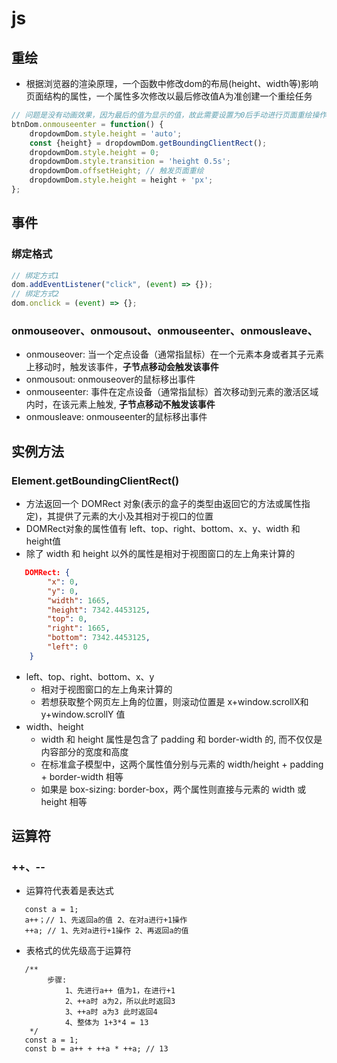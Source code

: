 # js
## 重绘
- 根据浏览器的渲染原理，一个函数中修改dom的布局(height、width等)影响页面结构的属性，一个属性多次修改以最后修改值A为准创建一个重绘任务
```javascript
// 问题是没有动画效果，因为最后的值为显示的值，故此需要设置为0后手动进行页面重绘操作
btnDom.onmouseenter = function() {
    dropdowmDom.style.height = 'auto';
    const {height} = dropdowmDom.getBoundingClientRect();
    dropdowmDom.style.height = 0;
    dropdowmDom.style.transition = 'height 0.5s';
    dropdowmDom.offsetHeight; // 触发页面重绘
    dropdowmDom.style.height = height + 'px';
};
```

## 事件
### 绑定格式
```javascript
// 绑定方式1
dom.addEventListener("click", (event) => {});
// 绑定方式2
dom.onclick = (event) => {};
```
### onmouseover、onmousout、onmouseenter、onmousleave、
- onmouseover: 当一个定点设备（通常指鼠标）在一个元素本身或者其子元素上移动时，触发该事件，**子节点移动会触发该事件**
- onmousout: onmouseover的鼠标移出事件
- onmouseenter: 事件在定点设备（通常指鼠标）首次移动到元素的激活区域内时，在该元素上触发, **子节点移动不触发该事件**
- onmousleave: onmouseenter的鼠标移出事件

## 实例方法
### Element.getBoundingClientRect()
- 方法返回一个 DOMRect 对象(表示的盒子的类型由返回它的方法或属性指定)，其提供了元素的大小及其相对于视口的位置
- DOMRect对象的属性值有 left、top、right、bottom、x、y、width 和 height值
- 除了 width 和 height 以外的属性是相对于视图窗口的左上角来计算的
```json
   DOMRect: {
        "x": 0,
        "y": 0,
        "width": 1665,
        "height": 7342.4453125,
        "top": 0,
        "right": 1665,
        "bottom": 7342.4453125,
        "left": 0
    }
```
- left、top、right、bottom、x、y
    - 相对于视图窗口的左上角来计算的
    - 若想获取整个网页左上角的位置，则滚动位置是 x+window.scrollX和y+window.scrollY 值
- width、height
    - width 和 height 属性是包含了 padding 和 border-width 的, 而不仅仅是内容部分的宽度和高度
    - 在标准盒子模型中，这两个属性值分别与元素的 width/height + padding + border-width 相等
    - 如果是 box-sizing: border-box，两个属性则直接与元素的 width 或 height 相等

## 运算符
### ++、--
- 运算符代表着是表达式
```javacript
   const a = 1;
   a++；// 1、先返回a的值 2、在对a进行+1操作
   ++a; // 1、先对a进行+1操作 2、再返回a的值
```
- 表格式的优先级高于运算符
```javacript
   /**
        步骤:
            1、先进行a++ 值为1，在进行+1
            2、++a时 a为2，所以此时返回3
            3、++a时 a为3 此时返回4
            4、整体为 1+3*4 = 13
    */
   const a = 1;
   const b = a++ + ++a * ++a; // 13
```
